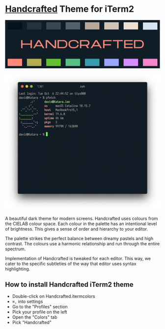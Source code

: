 # [Handcrafted](https://hand.engineering/handcrafted) Theme for iTerm2

![handcrafted](https://github.com/davidkaluta/HandcraftediTerm2/raw/main/images/handcrafted-banner-half.png)

![Screenshot](https://github.com/davidkaluta/HandcraftediTerm2/raw/main/images/iterm-screenshot.png)

A beautiful dark theme for modern screens. Handcrafted uses colours from the CIELAB colour space. Each colour in the palette has an intentional level of brightness. This gives a sense of order and hierarchy to your editor.

The palette strikes the perfect balance between dreamy pastels and high contrast. The colours use a harmonic relationship and run through the entire spectrum.

Implementation of Handcrafted is tweaked for each editor. This way, we cater to the specific subtleties of the way that editor uses syntax highlighting.

## How to install Handcrafted iTerm2 theme

- Double-click on Handcrafted.itermcolors
- `⌘,` into settings
- Go to the "Profiles" section
- Pick your profile on the left
- Open the "Colors" tab
- Pick "Handcrafted"
